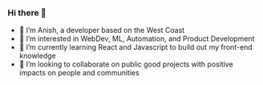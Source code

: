### Hi there 👋

- 👋 I’m Anish, a developer based on the West Coast
- 👀 I’m interested in WebDev, ML, Automation, and Product Development
- 🌱 I’m currently learning React and Javascript to build out my front-end knowledge
- 👯 I’m looking to collaborate on public good projects with positive impacts on people and communities

<!--
**ap247/ap247** is a ✨ _special_ ✨ repository because its `README.md` (this file) appears on your GitHub profile.

Here are some ideas to get you started:

- 🔭 I’m currently working on ...
- 🌱 I’m currently learning ...
- 👯 I’m looking to collaborate on ...
- 🤔 I’m looking for help with ...
- 💬 Ask me about ...
- 📫 How to reach me: ...
- 😄 Pronouns: ...
- ⚡ Fun fact: ...
-->
